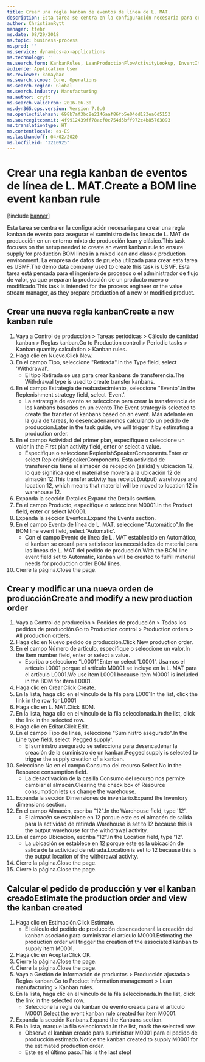 ```yaml
---
title: Crear una regla kanban de eventos de línea de L. MAT.
description: Esta tarea se centra en la configuración necesaria para crear una regla kanban de evento para asegurar el suministro de las líneas de L. MAT de producción en un entorno mixto de producción lean y clásico.
author: ChristianRytt
manager: tfehr
ms.date: 08/29/2018
ms.topic: business-process
ms.prod: ''
ms.service: dynamics-ax-applications
ms.technology: ''
ms.search.form: KanbanRules, LeanProductionFlowActivityLookup, InventItemIdLookupSimple, ProdTableListPage, ProdTableCreate, InventItemIdLookupPurchase, ProdTable, ProdBOM, ProdParmCostEstimation
audience: Application User
ms.reviewer: kamaybac
ms.search.scope: Core, Operations
ms.search.region: Global
ms.search.industry: Manufacturing
ms.author: crytt
ms.search.validFrom: 2016-06-30
ms.dyn365.ops.version: Version 7.0.0
ms.openlocfilehash: 698b7af3bc8e2146aaf86fb5e04dd123ea6d5153
ms.sourcegitcommit: 4f9912439ff78acf0c754d5bff972c4b85763093
ms.translationtype: HT
ms.contentlocale: es-ES
ms.lasthandoff: 04/02/2020
ms.locfileid: "3210925"
---
```

# <a name="create-a-bom-line-event-kanban-rule"></a><span data-ttu-id="6d54f-103">Crear una regla kanban de eventos de línea de L. MAT.</span><span class="sxs-lookup"><span data-stu-id="6d54f-103">Create a BOM line event kanban rule</span></span>

[!include [banner](../../includes/banner.md)]

<span data-ttu-id="6d54f-104">Esta tarea se centra en la configuración necesaria para crear una regla kanban de evento para asegurar el suministro de las líneas de L. MAT de producción en un entorno mixto de producción lean y clásico.</span><span class="sxs-lookup"><span data-stu-id="6d54f-104">This task focuses on the setup needed to create an event kanban rule to ensure supply for production BOM lines in a mixed lean and classic production environment.</span></span> <span data-ttu-id="6d54f-105">La empresa de datos de prueba utilizada para crear esta tarea es USMF.</span><span class="sxs-lookup"><span data-stu-id="6d54f-105">The demo data company used to create this task is USMF.</span></span> <span data-ttu-id="6d54f-106">Esta tarea está pensada para el ingeniero de procesos o el administrador de flujo de valor, ya que preparan la producción de un producto nuevo o modificado.</span><span class="sxs-lookup"><span data-stu-id="6d54f-106">This task is intended for the process engineer or the value stream manager, as they prepare production of a new or modified product.</span></span>


## <a name="create-a-new-kanban-rule"></a><span data-ttu-id="6d54f-107">Crear una nueva regla kanban</span><span class="sxs-lookup"><span data-stu-id="6d54f-107">Create a new kanban rule</span></span>
1. <span data-ttu-id="6d54f-108">Vaya a Control de producción > Tareas periódicas > Cálculo de cantidad kanban > Reglas kanban.</span><span class="sxs-lookup"><span data-stu-id="6d54f-108">Go to Production control > Periodic tasks > Kanban quantity calculation > Kanban rules.</span></span>
2. <span data-ttu-id="6d54f-109">Haga clic en Nuevo.</span><span class="sxs-lookup"><span data-stu-id="6d54f-109">Click New.</span></span>
3. <span data-ttu-id="6d54f-110">En el campo Tipo, seleccione "Retirada".</span><span class="sxs-lookup"><span data-stu-id="6d54f-110">In the Type field, select 'Withdrawal'.</span></span>
    * <span data-ttu-id="6d54f-111">El tipo Retirada se usa para crear kanbans de transferencia.</span><span class="sxs-lookup"><span data-stu-id="6d54f-111">The Withdrawal type is used to create transfer kanbans.</span></span>  
4. <span data-ttu-id="6d54f-112">En el campo Estrategia de reabastecimiento, seleccione "Evento".</span><span class="sxs-lookup"><span data-stu-id="6d54f-112">In the Replenishment strategy field, select 'Event'.</span></span>
    * <span data-ttu-id="6d54f-113">La estrategia de evento se selecciona para crear la transferencia de los kanbans basados en un evento.</span><span class="sxs-lookup"><span data-stu-id="6d54f-113">The Event strategy is selected to create the transfer of kanbans based on an event.</span></span> <span data-ttu-id="6d54f-114">Más adelante en la guía de tareas, lo desencadenaremos calculando un pedido de producción.</span><span class="sxs-lookup"><span data-stu-id="6d54f-114">Later in the task guide, we will trigger it by estimating a production order.</span></span>  
5. <span data-ttu-id="6d54f-115">En el campo Actividad del primer plan, especifique o seleccione un valor.</span><span class="sxs-lookup"><span data-stu-id="6d54f-115">In the First plan activity field, enter or select a value.</span></span>
    * <span data-ttu-id="6d54f-116">Especifique o seleccione ReplenishSpeakerComponents.</span><span class="sxs-lookup"><span data-stu-id="6d54f-116">Enter or select ReplenishSpeakerComponents.</span></span> <span data-ttu-id="6d54f-117">Esta actividad de transferencia tiene el almacén de recepción (salida) y ubicación 12, lo que significa que el material se moverá a la ubicación 12 del almacén 12.</span><span class="sxs-lookup"><span data-stu-id="6d54f-117">This transfer activity has receipt (output) warehouse and location 12, which means that material will be moved to location 12 in warehouse 12.</span></span>  
6. <span data-ttu-id="6d54f-118">Expanda la sección Detalles.</span><span class="sxs-lookup"><span data-stu-id="6d54f-118">Expand the Details section.</span></span>
7. <span data-ttu-id="6d54f-119">En el campo Producto, especifique o seleccione M0001.</span><span class="sxs-lookup"><span data-stu-id="6d54f-119">In the Product field, enter or select M0001.</span></span>
8. <span data-ttu-id="6d54f-120">Expanda la sección Eventos.</span><span class="sxs-lookup"><span data-stu-id="6d54f-120">Expand the Events section.</span></span>
9. <span data-ttu-id="6d54f-121">En el campo Evento de línea de L. MAT, seleccione "Automático".</span><span class="sxs-lookup"><span data-stu-id="6d54f-121">In the BOM line event field, select 'Automatic'.</span></span>
    * <span data-ttu-id="6d54f-122">Con el campo Evento de línea de L. MAT establecido en Automático, el kanban se creará para satisfacer las necesidades de material para las líneas de L. MAT del pedido de producción.</span><span class="sxs-lookup"><span data-stu-id="6d54f-122">With the BOM line event field set to Automatic, kanban will be created to fulfill material needs for production order BOM lines.</span></span>  
10. <span data-ttu-id="6d54f-123">Cierre la página.</span><span class="sxs-lookup"><span data-stu-id="6d54f-123">Close the page.</span></span>

## <a name="create-and-modify-a-new-production-order"></a><span data-ttu-id="6d54f-124">Crear y modificar una nueva orden de producción</span><span class="sxs-lookup"><span data-stu-id="6d54f-124">Create and modify a new production order</span></span>
1. <span data-ttu-id="6d54f-125">Vaya a Control de producción > Pedidos de producción > Todos los pedidos de producción.</span><span class="sxs-lookup"><span data-stu-id="6d54f-125">Go to Production control > Production orders > All production orders.</span></span>
2. <span data-ttu-id="6d54f-126">Haga clic en Nuevo pedido de producción.</span><span class="sxs-lookup"><span data-stu-id="6d54f-126">Click New production order.</span></span>
3. <span data-ttu-id="6d54f-127">En el campo Número de artículo, especifique o seleccione un valor.</span><span class="sxs-lookup"><span data-stu-id="6d54f-127">In the Item number field, enter or select a value.</span></span>
    * <span data-ttu-id="6d54f-128">Escriba o seleccione “L0001”.</span><span class="sxs-lookup"><span data-stu-id="6d54f-128">Enter or select 'L0001'.</span></span> <span data-ttu-id="6d54f-129">Usamos el artículo L0001 porque el artículo M0001 se incluye en la L. MAT para el artículo L0001.</span><span class="sxs-lookup"><span data-stu-id="6d54f-129">We use item L0001 because item M0001 is included in the BOM for item L0001.</span></span>  
4. <span data-ttu-id="6d54f-130">Haga clic en Crear.</span><span class="sxs-lookup"><span data-stu-id="6d54f-130">Click Create.</span></span>
5. <span data-ttu-id="6d54f-131">En la lista, haga clic en el vínculo de la fila para L0001</span><span class="sxs-lookup"><span data-stu-id="6d54f-131">In the list, click the link in the row for L0001</span></span>
6. <span data-ttu-id="6d54f-132">Haga clic en L. MAT.</span><span class="sxs-lookup"><span data-stu-id="6d54f-132">Click BOM.</span></span>
7. <span data-ttu-id="6d54f-133">En la lista, haga clic en el vínculo de la fila seleccionada.</span><span class="sxs-lookup"><span data-stu-id="6d54f-133">In the list, click the link in the selected row.</span></span>
8. <span data-ttu-id="6d54f-134">Haga clic en Editar.</span><span class="sxs-lookup"><span data-stu-id="6d54f-134">Click Edit.</span></span>
9. <span data-ttu-id="6d54f-135">En el campo Tipo de línea, seleccione "Suministro asegurado".</span><span class="sxs-lookup"><span data-stu-id="6d54f-135">In the Line type field, select 'Pegged supply'.</span></span>
    * <span data-ttu-id="6d54f-136">El suministro asegurado se selecciona para desencadenar la creación de la suministro de un kanban.</span><span class="sxs-lookup"><span data-stu-id="6d54f-136">Pegged supply is selected to trigger the supply creation of a kanban.</span></span>  
10. <span data-ttu-id="6d54f-137">Seleccione No en el campo Consumo del recurso.</span><span class="sxs-lookup"><span data-stu-id="6d54f-137">Select No in the Resource consumption field.</span></span>
    * <span data-ttu-id="6d54f-138">La desactivación de la casilla Consumo del recurso nos permite cambiar el almacén.</span><span class="sxs-lookup"><span data-stu-id="6d54f-138">Clearing the check box of Resource consumption lets us change the warehouse.</span></span>  
11. <span data-ttu-id="6d54f-139">Expanda la sección Dimensiones de inventario.</span><span class="sxs-lookup"><span data-stu-id="6d54f-139">Expand the Inventory dimensions section.</span></span>
12. <span data-ttu-id="6d54f-140">En el campo Almacén, escriba "12".</span><span class="sxs-lookup"><span data-stu-id="6d54f-140">In the Warehouse field, type '12'.</span></span>
    * <span data-ttu-id="6d54f-141">El almacén se establece en 12 porque este es el almacén de salida para la actividad de retirada.</span><span class="sxs-lookup"><span data-stu-id="6d54f-141">Warehouse is set to 12 because this is the output warehouse for the withdrawal activity.</span></span>  
13. <span data-ttu-id="6d54f-142">En el campo Ubicación, escriba "12".</span><span class="sxs-lookup"><span data-stu-id="6d54f-142">In the Location field, type '12'.</span></span>
    * <span data-ttu-id="6d54f-143">La ubicación se establece en 12 porque este es la ubicación de salida de la actividad de retirada.</span><span class="sxs-lookup"><span data-stu-id="6d54f-143">Location is set to 12 because this is the output location of the withdrawal activity.</span></span>  
14. <span data-ttu-id="6d54f-144">Cierre la página.</span><span class="sxs-lookup"><span data-stu-id="6d54f-144">Close the page.</span></span>
15. <span data-ttu-id="6d54f-145">Cierre la página.</span><span class="sxs-lookup"><span data-stu-id="6d54f-145">Close the page.</span></span>

## <a name="estimate-the-production-order-and-view-the-kanban-created"></a><span data-ttu-id="6d54f-146">Calcular el pedido de producción y ver el kanban creado</span><span class="sxs-lookup"><span data-stu-id="6d54f-146">Estimate the production order and view the kanban created</span></span>
1. <span data-ttu-id="6d54f-147">Haga clic en Estimación.</span><span class="sxs-lookup"><span data-stu-id="6d54f-147">Click Estimate.</span></span>
    * <span data-ttu-id="6d54f-148">El cálculo del pedido de producción desencadenará la creación del kanban asociado para suministrar el artículo M0001.</span><span class="sxs-lookup"><span data-stu-id="6d54f-148">Estimating the production order will trigger the creation of the associated kanban to supply item M0001.</span></span>  
2. <span data-ttu-id="6d54f-149">Haga clic en Aceptar</span><span class="sxs-lookup"><span data-stu-id="6d54f-149">Click OK.</span></span>
3. <span data-ttu-id="6d54f-150">Cierre la página.</span><span class="sxs-lookup"><span data-stu-id="6d54f-150">Close the page.</span></span>
4. <span data-ttu-id="6d54f-151">Cierre la página.</span><span class="sxs-lookup"><span data-stu-id="6d54f-151">Close the page.</span></span>
5. <span data-ttu-id="6d54f-152">Vaya a Gestión de información de productos > Producción ajustada > Reglas kanban.</span><span class="sxs-lookup"><span data-stu-id="6d54f-152">Go to Product information management > Lean manufacturing > Kanban rules.</span></span>
6. <span data-ttu-id="6d54f-153">En la lista, haga clic en el vínculo de la fila seleccionada.</span><span class="sxs-lookup"><span data-stu-id="6d54f-153">In the list, click the link in the selected row.</span></span>
    * <span data-ttu-id="6d54f-154">Seleccione la regla de kanban de evento creada para el artículo M0001.</span><span class="sxs-lookup"><span data-stu-id="6d54f-154">Select the event kanban rule created for item M0001.</span></span>  
7. <span data-ttu-id="6d54f-155">Expanda la sección Kanbans.</span><span class="sxs-lookup"><span data-stu-id="6d54f-155">Expand the Kanbans section.</span></span>
8. <span data-ttu-id="6d54f-156">En la lista, marque la fila seleccionada.</span><span class="sxs-lookup"><span data-stu-id="6d54f-156">In the list, mark the selected row.</span></span>
    * <span data-ttu-id="6d54f-157">Observe el kanban creado para suministrar M0001 para el pedido de producción estimado.</span><span class="sxs-lookup"><span data-stu-id="6d54f-157">Notice the kanban created to supply M0001 for the estimated production order.</span></span>  
    * <span data-ttu-id="6d54f-158">Este es el último paso.</span><span class="sxs-lookup"><span data-stu-id="6d54f-158">This is the last step!</span></span>  

